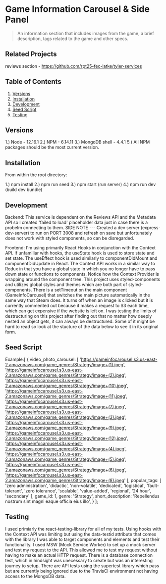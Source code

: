 # Game Information Carousel & Side Panel

> An information section that includes images from the game, a brief description, tags related to the game and other specs.

## Related Projects
reviews section - https://github.com/rpt25-fec-latke/tyler-services

## Table of Contents

1. [Versions](#versions)
2. [Installation](#installation)
3. [Development](#development)
4. [Seed Script](#seedscript)
5. [Testing](#testing)

## Versions
1.) Node - 12.16.1
2.) NPM - 6.14.11
3.) MongoDB shell - 4.4.1
5.) All NPM packages should be the most current version.

## Installation
From within the root directory:

1.) npm install
2.) npm run seed
3.) npm start (run server)
4.) npm run dev (build dev bundle)

## Development

Backend:
  This service is dependent on the Reviews API and the Metadata API so I created 'failed to load' placeholder data just in case there is a probelm connecting to them.
  SIDE NOTE --- Created a dev server (express-dev-server) to run on PORT 3008 and refresh on save but unfortunately does not work with styled components, so can be disregarded.

Frontend:
  I'm using primarily React Hooks in conjunction with the Context API. If unfamiliar with hooks, the useState hook is used to store state and set state. The useEffect hook is used similarly to componentDidMount and componentDidUpdate in React. The Context API works in a similar way to Redux in that you have a global state in which you no longer have to pass down state or functions to components. Notice how the Context Provider is wrapping around the component tree.
  This project uses styled-components and utilizes global styles and themes which are both part of styled-components.
  There is a setTimeout on the main component (GameInfoCarousel) that switches the main picture automatically in the same way that Steam does. It turns off when an image is clicked but it is currently commented out because it makes a request to S3 each time, which can get expensive if the website is left on.
  I was testing the limits of destructuring on this project after finding out that no matter how deeply nested an object gets, it can always be destructured. Some of it might be hard to read so look at the stucture of the data below to see it in its original form.

## Seed Script
Example:[
  {
    video_photo_carousel: [
      'https://gameinfocarousel.s3.us-east-2.amazonaws.com/game_genres/Strategy/image+(1).jpeg',
      'https://gameinfocarousel.s3.us-east-2.amazonaws.com/game_genres/Strategy/image+(2).jpeg',
      'https://gameinfocarousel.s3.us-east-2.amazonaws.com/game_genres/Strategy/image+(10).jpeg',
      'https://gameinfocarousel.s3.us-east-2.amazonaws.com/game_genres/Strategy/image+(11).jpeg',
      'https://gameinfocarousel.s3.us-east-2.amazonaws.com/game_genres/Strategy/image+(7).jpeg',
      'https://gameinfocarousel.s3.us-east-2.amazonaws.com/game_genres/Strategy/image+(3).jpeg',
      'https://gameinfocarousel.s3.us-east-2.amazonaws.com/game_genres/Strategy/image+(9).jpeg',
      'https://gameinfocarousel.s3.us-east-2.amazonaws.com/game_genres/Strategy/image+(12).jpeg',
      'https://gameinfocarousel.s3.us-east-2.amazonaws.com/game_genres/Strategy/image+(4).jpeg',
      'https://gameinfocarousel.s3.us-east-2.amazonaws.com/game_genres/Strategy/image+(5).jpeg',
      'https://gameinfocarousel.s3.us-east-2.amazonaws.com/game_genres/Strategy/image+(6).jpeg',
      'https://gameinfocarousel.s3.us-east-2.amazonaws.com/game_genres/Strategy/image+(8).jpeg'
    ],
    popular_tags: [
      'zero administration',
      'didactic',
      'non-volatile',
      'dedicated',
      'logistical',
      'fault-tolerant',
      'zero tolerance',
      'scalable',
      'value-added',
      'regional',
      '24 hour',
      'secondary'
    ],
    game_id: 1,
    genre: 'Strategy',
    short_description: 'Repellendus nostrum sint magni eaque officia eius illo',
  }
];

## Testing
I used primiarly the react-testing-library for all of my tests. Using hooks with the Context API was limiting but using the data-testid attribute that comes with the library I was able to target components and elements and test their functionality. I used MSW (Mock Service Worker) to set up a mock server and test my request to the API. This allowed me to test my request without having to make an actual HTTP request.
There is a database connection test, which in hindsight was unecessary to create but was an interesting journey to setup. There are API tests using the supertest library which pass but are currently being ignored due to the TravisCI environment not having access to the MongoDB data.